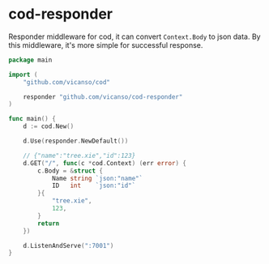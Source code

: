 # cod-responder

Responder middleware for cod, it can convert `Context.Body` to json data. By this middleware, it's more simple for successful response.


```go
package main

import (
	"github.com/vicanso/cod"

	responder "github.com/vicanso/cod-responder"
)

func main() {
	d := cod.New()

	d.Use(responder.NewDefault())

	// {"name":"tree.xie","id":123}
	d.GET("/", func(c *cod.Context) (err error) {
		c.Body = &struct {
			Name string `json:"name"`
			ID   int    `json:"id"`
		}{
			"tree.xie",
			123,
		}
		return
	})

	d.ListenAndServe(":7001")
}
```